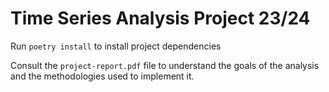 # Time Series Analysis Project 23/24

Run `poetry install` to install project dependencies

Consult the `project-report.pdf` file to understand the goals of the analysis and the methodologies used to implement it.